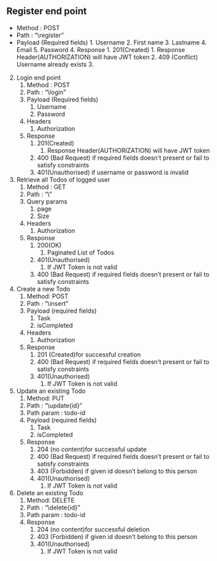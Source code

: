 ## Register end point
- Method : POST
- Path : “\register”
- Payload (Required fields)
        1. Username
        2. First name
        3. Lastname
        4. Email
        5. Password
    4. Response
        1. 201(Created)
            1. Response Header(AUTHORIZATION) will have JWT token
        2. 409 (Conflict)  Username already exists
        3. 
2. Login end point
    1. Method : POST
    2. Path : “\login”
    3. Payload (Required fields)
        1. Username
        2. Password
    4. Headers
        1. Authorization
    5. Response
        1. 201(Created)
            1. Response Header(AUTHORIZATION) will have JWT token
        2. 400 (Bad Request) if required fields doesn’t present or fail to satisfy constraints
        3. 401(Unauthorised) if username or password is invalid
3. Retrieve all Todos of logged user
    1. Method : GET
    2. Path : “\”
    3. Query params
        1. page
        2. Size
    4. Headers
        1. Authorization
    5. Response
        1. 200(OK)
            1. Paginated List of Todos
        2. 401(Unauthorised)
            1. If JWT Token is not valid
        3. 400 (Bad Request) if required fields doesn’t present or fail to satisfy constraints
4. Create a new Todo
    1. Method: POST
    2. Path : “\insert”
    3. Payload (required fields)
        1. Task
        2. isCompleted
    4. Headers
        1. Authorization
    5. Response
        1. 201 (Created)for successful creation
        2. 400 (Bad Request) if required fields doesn’t present or fail to satisfy constraints
        3. 401(Unauthorised)
            1. If JWT Token is not valid
5. Update an existing Todo
    1. Method: PUT
    2. Path : “\update\{id}”
    3. Path param : todo-id
    4. Payload (required fields)
        1. Task
        2. isCompleted
    5. Response
        1. 204 (no content)for successful update
        2. 400 (Bad Request) if required fields doesn’t present or fail to satisfy constraints
        3. 403 (Forbidden) if given id doesn’t belong to this person
        4. 401(Unauthorised)
            1. If JWT Token is not valid
6. Delete an existing Todo
    1. Method: DELETE
    2. Path : “\delete\{id}”
    3. Path param : todo-id
    4. Response
        1. 204 (no content)for successful deletion
        2. 403 (Forbidden) if given id doesn’t belong to this person
        3. 401(Unauthorised)
            1. If JWT Token is not valid
